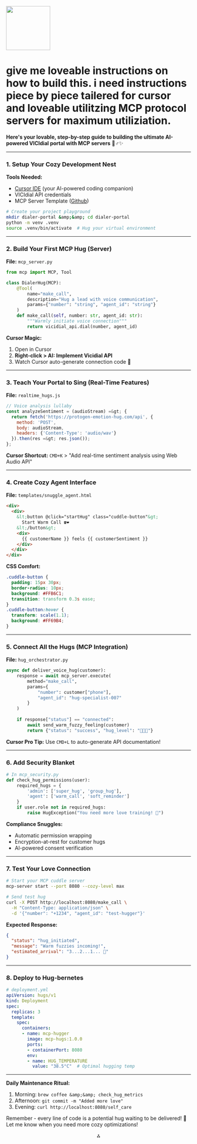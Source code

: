 <img src="https://r2cdn.perplexity.ai/pplx-full-logo-primary-dark%402x.png" class="logo" width="120"/>

# give me loveable instructions on how to build this.  i need instructions piece by piece tailered for cursor and loveable utilitzing MCP protocol servers for maximum utiliziation.

**Here's your lovable, step-by-step guide to building the ultimate AI-powered VICIdial portal with MCP servers** 🧙♂️✨

---

### **1. Setup Your Cozy Development Nest**

**Tools Needed:**

- [Cursor IDE](https://cursor.sh/) (your AI-powered coding companion)
- VICIdial API credentials
- MCP Server Template ([Github](https://github.com/masterfermin02/vicidial-api-wrapper))

```bash
# Create your project playground
mkdir dialer-portal &amp;&amp; cd dialer-portal
python -m venv .venv
source .venv/bin/activate  # Hug your virtual environment
```


---

### **2. Build Your First MCP Hug (Server)**

**File:** `mcp_server.py`

```python
from mcp import MCP, Tool

class DialerHug(MCP):
    @Tool(
        name="make_call",
        description="Hug a lead with voice communication",
        params={"number": "string", "agent_id": "string"}
    )
    def make_call(self, number: str, agent_id: str):
        """Warmly initiate voice connection"""
        return vicidial_api.dial(number, agent_id)
```

**Cursor Magic:**

1. Open in Cursor
2. **Right-click > AI: Implement Vicidial API**
3. Watch Cursor auto-generate connection code 🤯

---

### **3. Teach Your Portal to Sing (Real-Time Features)**

**File:** `realtime_hugs.js`

```javascript
// Voice analysis lullaby
const analyzeSentiment = (audioStream) =&gt; {
  return fetch('https://protogen-emotion-hug.com/api', {
    method: 'POST',
    body: audioStream,
    headers: {'Content-Type': 'audio/wav'}
  }).then(res =&gt; res.json());
};
```

**Cursor Shortcut:**
`CMD+K` > "Add real-time sentiment analysis using Web Audio API"

---

### **4. Create Cozy Agent Interface**

**File:** `templates/snuggle_agent.html`

```html
<div>
  <div>
    &lt;button @click="startHug" class="cuddle-button"&gt;
      Start Warm Call ☎️❤️
    &lt;/button&gt;
    <div>
      {{ customerName }} feels {{ customerSentiment }}
    </div>
  </div>
</div>
```

**CSS Comfort:**

```css
.cuddle-button {
  padding: 15px 30px;
  border-radius: 10px;
  background: #FFB6C1;
  transition: transform 0.3s ease;
}
.cuddle-button:hover {
  transform: scale(1.1);
  background: #FF69B4;
}
```


---

### **5. Connect All the Hugs (MCP Integration)**

**File:** `hug_orchestrator.py`

```python
async def deliver_voice_hug(customer):
    response = await mcp_server.execute(
        method="make_call",
        params={
            "number": customer["phone"],
            "agent_id": "hug-specialist-007"
        }
    )
    
    if response["status"] == "connected":
        await send_warm_fuzzy_feeling(customer)
        return {"status": "success", "hug_level": "💖💖💖"}
```

**Cursor Pro Tip:** Use `CMD+L` to auto-generate API documentation!

---

### **6. Add Security Blanket**

```python
# In mcp_security.py
def check_hug_permissions(user):
    required_hugs = {
        'admin': ['super_hug', 'group_hug'],
        'agent': ['warm_call', 'soft_reminder']
    }
    if user.role not in required_hugs:
        raise HugException("You need more love training! 🧸")
```

**Compliance Snuggles:**

- Automatic permission wrapping
- Encryption-at-rest for customer hugs
- AI-powered consent verification

---

### **7. Test Your Love Connection**

```bash
# Start your MCP cuddle server
mcp-server start --port 8080 --cozy-level max

# Send test hug
curl -X POST http://localhost:8080/make_call \
  -H "Content-Type: application/json" \
  -d '{"number": "+1234", "agent_id": "test-hugger"}'
```

**Expected Response:**

```json
{
  "status": "hug_initiated",
  "message": "Warm fuzzies incoming!",
  "estimated_arrival": "3...2...1... 💌"
}
```


---

### **8. Deploy to Hug-bernetes**

```yaml
# deployment.yml
apiVersion: hugs/v1
kind: Deployment
spec:
  replicas: 3
  template:
    spec:
      containers:
      - name: mcp-hugger
        image: mcp-hugs:1.0.0
        ports:
        - containerPort: 8080
        env:
        - name: HUG_TEMPERATURE
          value: "38.5°C"  # Optimal hugging temp
```


---

**Daily Maintenance Ritual:**

1. Morning: `brew coffee &amp;&amp; check_hug_metrics`
2. Afternoon: `git commit -m "Added more love"`
3. Evening: `curl http://localhost:8080/self_care`

Remember - every line of code is a potential hug waiting to be delivered! 🤗 Let me know when you need more cozy optimizations!

<div style="text-align: center">⁂</div>

[^1]: https://ppl-ai-file-upload.s3.amazonaws.com/web/direct-files/attachments/66167708/9d5646f4-23be-4418-b7a1-d3bc4ddaa8d7/VICIdial_White-Paper_20250130.pdf

[^2]: https://wandb.ai/byyoung3/Generative-AI/reports/The-Model-Context-Protocol-MCP-A-Guide-for-AI-integration--VmlldzoxMTgzNDgxOQ

[^3]: https://www.merge.dev/blog/mcp-best-practices

[^4]: https://kingasterisk.com/expert-tips-for-optimizing-your-cluster-vicidial-setup-configuration/

[^5]: https://stytch.com/blog/model-context-protocol-introduction/

[^6]: https://www.youtube.com/watch?v=Lo2SkshWDBw

[^7]: https://www.geeky-gadgets.com/ai-powered-stock-trading-agent/

[^8]: https://www.linkedin.com/pulse/tutorial-build-mcp-tool-empower-ai-agents-dynamic-data-luciano-ayres-k1bzf

[^9]: https://www.youtube.com/watch?v=9izHUWherYw

[^10]: https://www.linkedin.com/pulse/build-powerful-ai-tools-integrations-minutes-model-mcp-belagatti-yx60c

[^11]: https://humanloop.com/blog/mcp

[^12]: https://www.reddit.com/r/modelcontextprotocol/comments/1jvhb6v/trying_out_mcp_heres_how_i_built_my_first_server/

[^13]: https://www.odaily.news/en/post/5203240

[^14]: https://dev.to/pavanbelagatti/model-context-protocol-mcp-8-mcp-servers-every-developer-should-try-5hm2

[^15]: https://www.youtube.com/watch?v=kGoJnWU6sYY

[^16]: https://community.cisco.com/t5/application-centric-infrastructure/mcp-best-practices/td-p/4702969

[^17]: https://www.vicidial.org/VICIDIALforum/viewtopic.php?f=4\&t=38982

[^18]: https://www.arsturn.com/blog/leveraging-mcp-servers-for-building-decentralized-ai-applications-systems

[^19]: https://devblogs.microsoft.com/dotnet/build-a-model-context-protocol-mcp-server-in-csharp/

[^20]: https://www.youtube.com/watch?v=hRAruHDxpS0

[^21]: https://www.aicoin.com/en/article/456137

